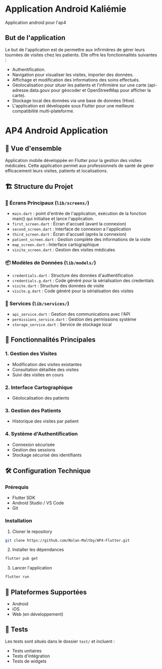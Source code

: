 # Application Android Kaliémie

Application android pour l'ap4

## But de l'application

Le but de l'application est de permettre aux infirmières de gérer leurs tournées de visites chez les patients. Elle offre les fonctionnalités suivantes :

- Authentification.
- Navigation pour visualiser les visites, importer des données.
- Affichage et modification des informations des soins effectués.
- Géolocalisation pour situer les patients et l'infirmière sur une carte (api-adresse.data.gouv pour géocoder et OpenStreetMap pour afficher la carte).
- Stockage local des données via une base de données (Hive).
- L'application est développée sous Flutter pour une meilleure compatibilité multi-plateforme.


# AP4 Android Application

## 📱 Vue d'ensemble
Application mobile développée en Flutter pour la gestion des visites médicales. Cette application permet aux professionnels de santé de gérer efficacement leurs visites, patients et localisations.

## 🏗 Structure du Projet

### 📂 Écrans Principaux (`lib/screens/`)
- `main.dart` : point d'entrée de l'application, exécution de la fonction main() qui initialise et lance l'application.
- `first_screen.dart` : Écran d'accueil (avant la connexion)
- `second_screen.dart` : Interface de connexion a l'application
- `third_screen.dart` : Écran d'accueil (après la connexion)
- `patient_screen.dart` : Gestion complète des informations de la visite
- `map_screen.dart` : Interface cartographique
- `visite_screen.dart` : Gestion des visites médicales

### 📦 Modèles de Données (`lib/models/`)
- `credentials.dart` : Structure des données d'authentification
- `credentials.g.dart` : Code généré pour la sérialisation des credentials
- `visite.dart` : Structure des données de visite
- `visite.g.dart` : Code généré pour la sérialisation des visites

### 🔧 Services (`lib/services/`)
- `api_service.dart` : Gestion des communications avec l'API
- `permissions_service.dart` : Gestion des permissions système
- `storage_service.dart` : Service de stockage local

## 🚀 Fonctionnalités Principales

### 1. Gestion des Visites
- Modification des visites existantes
- Consultation détaillée des visites
- Suivi des visites en cours

### 2. Interface Cartographique
- Géolocalisation des patients

### 3. Gestion des Patients
- Historique des visites par patient

### 4. Système d'Authentification
- Connexion sécurisée
- Gestion des sessions
- Stockage sécurisé des identifiants

## 🛠 Configuration Technique

### Prérequis
- Flutter SDK
- Android Studio / VS Code
- Git

### Installation
1. Cloner le repository
```bash
git clone https://github.com/Nolan-Maltby/AP4-Flutter.git
```

2. Installer les dépendances
```bash
flutter pub get
```

3. Lancer l'application
```bash
flutter run
```

## 📱 Plateformes Supportées
- Android
- iOS
- Web (en développement)

## 🧪 Tests
Les tests sont situés dans le dossier `test/` et incluent :
- Tests unitaires
- Tests d'intégration
- Tests de widgets
